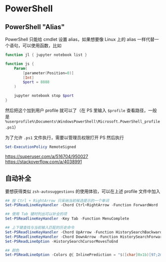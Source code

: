 # PowerShell

## PowerShell "Alias"

PowerShell 只能给 cmdlet 设置 alias，如果想要像 Linux 上的 alias 一样代替一个语句，可以使用函数，比如

```powershell
function jl { jupyter notebook list }

function js {
    Param(
        [parameter(Position=0)]
        [Int]
        $port = 8888
    )

    jupyter notebook stop $port
}
```

然后把这个加到用户 profile 就可以了（在 PS 里输入 `$profile` 查看路径，一般是 `%userprofile%\Documents\WindowsPowerShell\Microsoft.PowerShell_profile.ps1`）

为了允许 `.ps1` 文件执行，需要以管理员权限打开 PS 然后执行

```powershell
Set-ExecutionPolicy RemoteSigned
```

<https://superuser.com/a/516704/950027>
<https://stackoverflow.com/a/4038991>

## 自动补全

要想获得类似 `zsh-autosuggestions` 的使用体验，可以在上述 profile 文件中加入

```powershell
## 按 Ctrl + RightArrow 只采纳当前候选提示的一个单词
Set-PSReadLineKeyHandler -Chord Ctrl+RightArrow -Function ForwardWord

## 使用 Tab 键时列出可以补全的项
Set-PSReadlineKeyHandler -Key Tab -Function MenuComplete

## 上下键查找与当前输入匹配的历史命令
Set-PSReadlineKeyHandler -Chord UpArrow -Function HistorySearchBackward
Set-PSReadlineKeyHandler -Chord DownArrow -Function HistorySearchForward
Set-PSReadLineOption -HistorySearchCursorMovesToEnd

## 颜色
Set-PSReadLineOption -Colors @{ InlinePrediction = "$([char]0x1b)[97;2m"}
```
